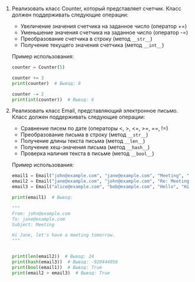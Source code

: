 1. Реализовать класс Counter, который представляет счетчик. Класс должен поддерживать следующие операции:
   - Увеличение значения счетчика на заданное число (оператор +=)
   - Уменьшение значения счетчика на заданное число (оператор -=)
   - Преобразование счетчика в строку (метод ``__str__``)
   - Получение текущего значения счетчика (метод ``__int__``)

    Пример использования:
    
    ```python
    counter = Counter(5)
    
    counter += 3
    print(counter)  # Вывод: 8
    
    counter -= 2
    print(int(counter))  # Вывод: 6

2. Реализовать класс Email, представляющий электронное письмо. Класс должен поддерживать следующие операции:

   - Сравнение писем по дате (операторы <, >, <=, >=, ==, !=)
   - Преобразование письма в строку (метод ``__str__``)
   - Получение длины текста письма (метод ``__len__``)
   - Получение хеш-значения письма (метод ``__hash__``)
   - Проверка наличия текста в письме (метод ``__bool__``)

    Пример использования:

    ```python
    email1 = Email("john@example.com", "jane@example.com", "Meeting", "Hi Jane, let's have a meeting tomorrow.", "2022-05-10")
    email2 = Email("jane@example.com", "john@example.com", "Re: Meeting", "Sure, let's meet at 2 PM.", "2022-05-10")
    email3 = Email("alice@example.com", "bob@example.com", "Hello", "Hi Bob, how are you?", "2022-05-09")

    print(email1)  # Вывод:

    """
    From: john@example.com
    To: jane@example.com
    Subject: Meeting

    Hi Jane, let's have a meeting tomorrow.
    """
    
    
    print(len(email2))  # Вывод: 24
    print(hash(email3))  # Вывод: -920444056
    print(bool(email1))  # Вывод: True
    print(email2 > email3)  # Вывод: True
   ```
